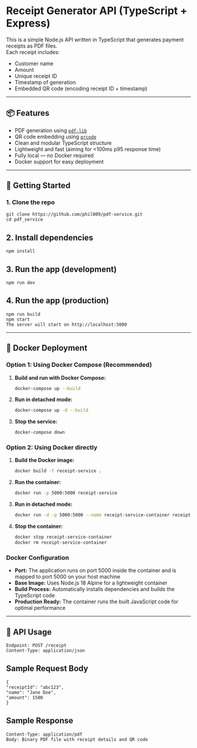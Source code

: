 # Receipt Generator API (TypeScript + Express)

This is a simple Node.js API written in TypeScript that generates payment receipts as PDF files.  
Each receipt includes:
- Customer name
- Amount
- Unique receipt ID
- Timestamp of generation
- Embedded QR code (encoding receipt ID + timestamp)

---

## 📦 Features

- PDF generation using [`pdf-lib`](https://www.npmjs.com/package/pdf-lib)
- QR code embedding using [`qrcode`](https://www.npmjs.com/package/qrcode)
- Clean and modular TypeScript structure
- Lightweight and fast (aiming for <100ms p95 response time)
- Fully local — no Docker required
- Docker support for easy deployment

---

## 🚀 Getting Started

### 1. Clone the repo

    git clone https://github.com/phil009/pdf-service.git
    cd pdf_service

##  2. Install dependencies
    npm install
##  3. Run the app (development)
    npm run dev
##  4. Run the app (production)
    npm run build
    npm start
    The server will start on http://localhost:5000

---

## 🐳 Docker Deployment

### Option 1: Using Docker Compose (Recommended)

1. **Build and run with Docker Compose:**
   ```bash
   docker-compose up --build
   ```

2. **Run in detached mode:**
   ```bash
   docker-compose up -d --build
   ```

3. **Stop the service:**
   ```bash
   docker-compose down
   ```

### Option 2: Using Docker directly

1. **Build the Docker image:**
   ```bash
   docker build -t receipt-service .
   ```

2. **Run the container:**
   ```bash
   docker run -p 5000:5000 receipt-service
   ```

3. **Run in detached mode:**
   ```bash
   docker run -d -p 5000:5000 --name receipt-service-container receipt-service
   ```

4. **Stop the container:**
   ```bash
   docker stop receipt-service-container
   docker rm receipt-service-container
   ```

### Docker Configuration

- **Port:** The application runs on port 5000 inside the container and is mapped to port 5000 on your host machine
- **Base Image:** Uses Node.js 18 Alpine for a lightweight container
- **Build Process:** Automatically installs dependencies and builds the TypeScript code
- **Production Ready:** The container runs the built JavaScript code for optimal performance

---

##  🔁 API Usage
    Endpoint: POST /receipt
    Content-Type: application/json

   ## Sample Request Body
    {
    "receiptId": "abc123",
    "name": "Jane Doe",
    "amount": 1500
    }
   ## Sample Response
    Content-Type: application/pdf
    Body: Binary PDF file with receipt details and QR code